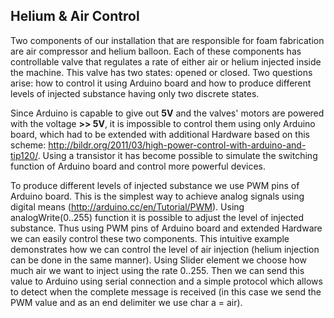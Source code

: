 ## Helium & Air Control
Two components of our installation that are responsible for foam fabrication are air compressor and helium balloon. Each of these components has controllable valve that regulates a rate of either air or helium injected inside the machine. This valve has two states: opened or closed. Two questions arise: how to control it using Arduino board and how to produce different levels of injected substance having only two discrete states.

Since Arduino is capable to give out **5V** and the valves' motors are powered with the voltage **>> 5V**, it is impossible to control them using only Arduino board, which had to be extended with additional Hardware based on this scheme: http://bildr.org/2011/03/high-power-control-with-arduino-and-tip120/. Using a transistor it has become possible to simulate the switching function of Arduino board and control more powerful devices.

To produce different levels of injected substance we use PWM pins of Arduino board. This is the simplest way to achieve analog signals using digital means (http://arduino.cc/en/Tutorial/PWM). Using analogWrite(0..255) function it is possible to adjust the level of injected substance. Thus using PWM pins of Arduino board and extended Hardware we can easily control these two components.
This intuitive example demonstrates how we can control the level of air injection (helium injection can be done in the same manner). Using Slider element we choose how much air we want to inject using the rate 0..255. Then we can send this value to Arduino using serial connection and a simple protocol which allows to detect when the complete message is received (in this case we send the PWM value and as an end delimiter we use char a = air).
